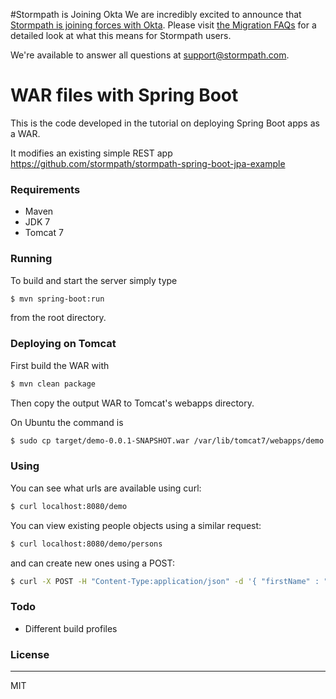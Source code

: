 #Stormpath is Joining Okta
We are incredibly excited to announce that [Stormpath is joining forces with Okta](https://stormpath.com/blog/stormpaths-new-path?utm_source=github&utm_medium=readme&utm-campaign=okta-announcement). Please visit [the Migration FAQs](https://stormpath.com/oktaplusstormpath?utm_source=github&utm_medium=readme&utm-campaign=okta-announcement) for a detailed look at what this means for Stormpath users.

We're available to answer all questions at [support@stormpath.com](mailto:support@stormpath.com).

# WAR files with Spring Boot

This is the code developed in the tutorial on deploying Spring Boot apps as a WAR.

It modifies an existing simple REST app https://github.com/stormpath/stormpath-spring-boot-jpa-example

### Requirements

- Maven
- JDK 7
- Tomcat 7

### Running

To build and start the server simply type

```sh
$ mvn spring-boot:run
```

from the root directory.

### Deploying on Tomcat

First build the WAR with

```sh
$ mvn clean package
```

Then copy the output WAR to Tomcat's webapps directory.

On Ubuntu the command is

```sh
$ sudo cp target/demo-0.0.1-SNAPSHOT.war /var/lib/tomcat7/webapps/demo.war
```


### Using

You can see what urls are available using curl:

```sh
$ curl localhost:8080/demo
```

You can view existing people objects using a similar request:

```sh
$ curl localhost:8080/demo/persons
```

and can create new ones using a POST:

```sh
$ curl -X POST -H "Content-Type:application/json" -d '{ "firstName" : "Karl", "lastName" : "Penzhorn" }' localhost:8080/demo/persons
```

### Todo

 - Different build profiles

### License
----

MIT
